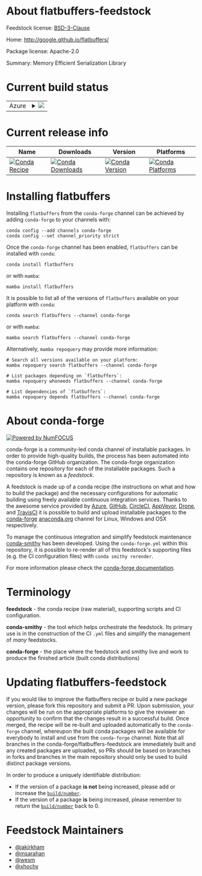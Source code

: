 About flatbuffers-feedstock
===========================

Feedstock license: [BSD-3-Clause](https://github.com/conda-forge/flatbuffers-feedstock/blob/main/LICENSE.txt)

Home: http://google.github.io/flatbuffers/

Package license: Apache-2.0

Summary: Memory Efficient Serialization Library

Current build status
====================


<table>
    
  <tr>
    <td>Azure</td>
    <td>
      <details>
        <summary>
          <a href="https://dev.azure.com/conda-forge/feedstock-builds/_build/latest?definitionId=318&branchName=main">
            <img src="https://dev.azure.com/conda-forge/feedstock-builds/_apis/build/status/flatbuffers-feedstock?branchName=main">
          </a>
        </summary>
        <table>
          <thead><tr><th>Variant</th><th>Status</th></tr></thead>
          <tbody><tr>
              <td>linux_64</td>
              <td>
                <a href="https://dev.azure.com/conda-forge/feedstock-builds/_build/latest?definitionId=318&branchName=main">
                  <img src="https://dev.azure.com/conda-forge/feedstock-builds/_apis/build/status/flatbuffers-feedstock?branchName=main&jobName=linux&configuration=linux%20linux_64_" alt="variant">
                </a>
              </td>
            </tr><tr>
              <td>linux_aarch64</td>
              <td>
                <a href="https://dev.azure.com/conda-forge/feedstock-builds/_build/latest?definitionId=318&branchName=main">
                  <img src="https://dev.azure.com/conda-forge/feedstock-builds/_apis/build/status/flatbuffers-feedstock?branchName=main&jobName=linux&configuration=linux%20linux_aarch64_" alt="variant">
                </a>
              </td>
            </tr><tr>
              <td>linux_ppc64le</td>
              <td>
                <a href="https://dev.azure.com/conda-forge/feedstock-builds/_build/latest?definitionId=318&branchName=main">
                  <img src="https://dev.azure.com/conda-forge/feedstock-builds/_apis/build/status/flatbuffers-feedstock?branchName=main&jobName=linux&configuration=linux%20linux_ppc64le_" alt="variant">
                </a>
              </td>
            </tr><tr>
              <td>osx_64</td>
              <td>
                <a href="https://dev.azure.com/conda-forge/feedstock-builds/_build/latest?definitionId=318&branchName=main">
                  <img src="https://dev.azure.com/conda-forge/feedstock-builds/_apis/build/status/flatbuffers-feedstock?branchName=main&jobName=osx&configuration=osx%20osx_64_" alt="variant">
                </a>
              </td>
            </tr><tr>
              <td>osx_arm64</td>
              <td>
                <a href="https://dev.azure.com/conda-forge/feedstock-builds/_build/latest?definitionId=318&branchName=main">
                  <img src="https://dev.azure.com/conda-forge/feedstock-builds/_apis/build/status/flatbuffers-feedstock?branchName=main&jobName=osx&configuration=osx%20osx_arm64_" alt="variant">
                </a>
              </td>
            </tr><tr>
              <td>win_64</td>
              <td>
                <a href="https://dev.azure.com/conda-forge/feedstock-builds/_build/latest?definitionId=318&branchName=main">
                  <img src="https://dev.azure.com/conda-forge/feedstock-builds/_apis/build/status/flatbuffers-feedstock?branchName=main&jobName=win&configuration=win%20win_64_" alt="variant">
                </a>
              </td>
            </tr>
          </tbody>
        </table>
      </details>
    </td>
  </tr>
</table>

Current release info
====================

| Name | Downloads | Version | Platforms |
| --- | --- | --- | --- |
| [![Conda Recipe](https://img.shields.io/badge/recipe-flatbuffers-green.svg)](https://anaconda.org/conda-forge/flatbuffers) | [![Conda Downloads](https://img.shields.io/conda/dn/conda-forge/flatbuffers.svg)](https://anaconda.org/conda-forge/flatbuffers) | [![Conda Version](https://img.shields.io/conda/vn/conda-forge/flatbuffers.svg)](https://anaconda.org/conda-forge/flatbuffers) | [![Conda Platforms](https://img.shields.io/conda/pn/conda-forge/flatbuffers.svg)](https://anaconda.org/conda-forge/flatbuffers) |

Installing flatbuffers
======================

Installing `flatbuffers` from the `conda-forge` channel can be achieved by adding `conda-forge` to your channels with:

```
conda config --add channels conda-forge
conda config --set channel_priority strict
```

Once the `conda-forge` channel has been enabled, `flatbuffers` can be installed with `conda`:

```
conda install flatbuffers
```

or with `mamba`:

```
mamba install flatbuffers
```

It is possible to list all of the versions of `flatbuffers` available on your platform with `conda`:

```
conda search flatbuffers --channel conda-forge
```

or with `mamba`:

```
mamba search flatbuffers --channel conda-forge
```

Alternatively, `mamba repoquery` may provide more information:

```
# Search all versions available on your platform:
mamba repoquery search flatbuffers --channel conda-forge

# List packages depending on `flatbuffers`:
mamba repoquery whoneeds flatbuffers --channel conda-forge

# List dependencies of `flatbuffers`:
mamba repoquery depends flatbuffers --channel conda-forge
```


About conda-forge
=================

[![Powered by
NumFOCUS](https://img.shields.io/badge/powered%20by-NumFOCUS-orange.svg?style=flat&colorA=E1523D&colorB=007D8A)](https://numfocus.org)

conda-forge is a community-led conda channel of installable packages.
In order to provide high-quality builds, the process has been automated into the
conda-forge GitHub organization. The conda-forge organization contains one repository
for each of the installable packages. Such a repository is known as a *feedstock*.

A feedstock is made up of a conda recipe (the instructions on what and how to build
the package) and the necessary configurations for automatic building using freely
available continuous integration services. Thanks to the awesome service provided by
[Azure](https://azure.microsoft.com/en-us/services/devops/), [GitHub](https://github.com/),
[CircleCI](https://circleci.com/), [AppVeyor](https://www.appveyor.com/),
[Drone](https://cloud.drone.io/welcome), and [TravisCI](https://travis-ci.com/)
it is possible to build and upload installable packages to the
[conda-forge](https://anaconda.org/conda-forge) [anaconda.org](https://anaconda.org/)
channel for Linux, Windows and OSX respectively.

To manage the continuous integration and simplify feedstock maintenance
[conda-smithy](https://github.com/conda-forge/conda-smithy) has been developed.
Using the ``conda-forge.yml`` within this repository, it is possible to re-render all of
this feedstock's supporting files (e.g. the CI configuration files) with ``conda smithy rerender``.

For more information please check the [conda-forge documentation](https://conda-forge.org/docs/).

Terminology
===========

**feedstock** - the conda recipe (raw material), supporting scripts and CI configuration.

**conda-smithy** - the tool which helps orchestrate the feedstock.
                   Its primary use is in the construction of the CI ``.yml`` files
                   and simplify the management of *many* feedstocks.

**conda-forge** - the place where the feedstock and smithy live and work to
                  produce the finished article (built conda distributions)


Updating flatbuffers-feedstock
==============================

If you would like to improve the flatbuffers recipe or build a new
package version, please fork this repository and submit a PR. Upon submission,
your changes will be run on the appropriate platforms to give the reviewer an
opportunity to confirm that the changes result in a successful build. Once
merged, the recipe will be re-built and uploaded automatically to the
`conda-forge` channel, whereupon the built conda packages will be available for
everybody to install and use from the `conda-forge` channel.
Note that all branches in the conda-forge/flatbuffers-feedstock are
immediately built and any created packages are uploaded, so PRs should be based
on branches in forks and branches in the main repository should only be used to
build distinct package versions.

In order to produce a uniquely identifiable distribution:
 * If the version of a package **is not** being increased, please add or increase
   the [``build/number``](https://docs.conda.io/projects/conda-build/en/latest/resources/define-metadata.html#build-number-and-string).
 * If the version of a package **is** being increased, please remember to return
   the [``build/number``](https://docs.conda.io/projects/conda-build/en/latest/resources/define-metadata.html#build-number-and-string)
   back to 0.

Feedstock Maintainers
=====================

* [@jakirkham](https://github.com/jakirkham/)
* [@msarahan](https://github.com/msarahan/)
* [@wesm](https://github.com/wesm/)
* [@xhochy](https://github.com/xhochy/)

